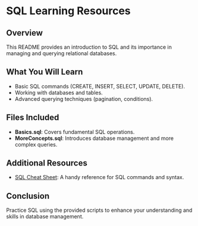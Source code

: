 # SQL Learning Resources

## Overview
This README provides an introduction to SQL and its importance in managing and querying relational databases.

## What You Will Learn
- Basic SQL commands (CREATE, INSERT, SELECT, UPDATE, DELETE).
- Working with databases and tables.
- Advanced querying techniques (pagination, conditions).

## Files Included
- **Basics.sql**: Covers fundamental SQL operations.
- **MoreConcepts.sql**: Introduces database management and more complex queries.

## Additional Resources
- [SQL Cheat Sheet](SQL/SQL-Cheat-Sheet-PDF.pdf): A handy reference for SQL commands and syntax.

## Conclusion
Practice SQL using the provided scripts to enhance your understanding and skills in database management.
